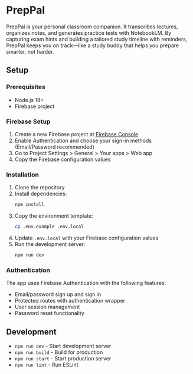 # PrepPal
PrepPal is your personal classroom companion. It transcribes lectures, organizes notes, and generates practice tests with NotebookLM. By capturing exam hints and building a tailored study timeline with reminders, PrepPal keeps you on track—like a study buddy that helps you prepare smarter, not harder.

## Setup

### Prerequisites
- Node.js 18+ 
- Firebase project

### Firebase Setup
1. Create a new Firebase project at [Firebase Console](https://console.firebase.google.com/)
2. Enable Authentication and choose your sign-in methods (Email/Password recommended)
3. Go to Project Settings > General > Your apps > Web app
4. Copy the Firebase configuration values

### Installation
1. Clone the repository
2. Install dependencies:
   ```bash
   npm install
   ```
3. Copy the environment template:
   ```bash
   cp .env.example .env.local
   ```
4. Update `.env.local` with your Firebase configuration values
5. Run the development server:
   ```bash
   npm run dev
   ```

### Authentication
The app uses Firebase Authentication with the following features:
- Email/password sign up and sign in
- Protected routes with authentication wrapper
- User session management
- Password reset functionality

## Development
- `npm run dev` - Start development server
- `npm run build` - Build for production
- `npm run start` - Start production server
- `npm run lint` - Run ESLint
